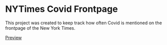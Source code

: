 # NYTimes Covid Frontpage

This project was created to keep track how often Covid is mentioned on the frontpage of the New York Times.


[Preview](https://eddietejeda.github.io/nytimes-covid-frontpage/)
